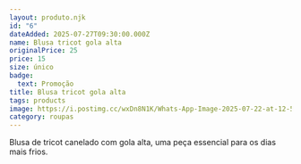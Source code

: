 ```yaml
---
layout: produto.njk
id: "6"
dateAdded: 2025-07-27T09:30:00.000Z
name: Blusa tricot gola alta
originalPrice: 25
price: 15
size: único
badge:
  text: Promoção
title: Blusa tricot gola alta
tags: products
image: https://i.postimg.cc/wxDn8N1K/Whats-App-Image-2025-07-22-at-12-59-11.jpg
category: roupas
---
```


Blusa de tricot canelado com gola alta, uma peça essencial para os dias mais frios.

